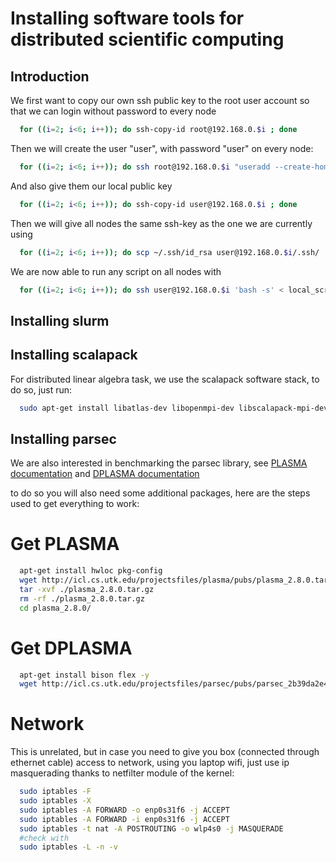 # Installing software tools for distributed scientific computing

## Introduction

We first want to copy our own ssh public key to the root user account so that we can login without password to every node
```bash
  for ((i=2; i<6; i++)); do ssh-copy-id root@192.168.0.$i ; done
```

Then we will create the user "user", with password "user" on every node:
```bash
  for ((i=2; i<6; i++)); do ssh root@192.168.0.$i "useradd --create-home -p $(openssl passwd -1 user) user" ; done
```

And also give them our local public key
```bash
  for ((i=2; i<6; i++)); do ssh-copy-id user@192.168.0.$i ; done
```

Then we will give all nodes the same ssh-key as the one we are currently using
```bash
  for ((i=2; i<6; i++)); do scp ~/.ssh/id_rsa user@192.168.0.$i/.ssh/ ; done
```

We are now able to run any script on all nodes with
```bash
  for ((i=2; i<6; i++)); do ssh user@192.168.0.$i 'bash -s' < local_script.sh ; done
```


## Installing slurm

## Installing scalapack

For distributed linear algebra task, we use the scalapack software stack, to do so, just run:
```bash
  sudo apt-get install libatlas-dev libopenmpi-dev libscalapack-mpi-dev -y
```

## Installing parsec

We are also interested in benchmarking the parsec library, see
[PLASMA documentation](https://bitbucket.org/icl/plasma)
and [DPLASMA documentation](https://bitbucket.org/bosilca/dplasma/wiki/Home)

to do so you will also need some additional packages, here are the steps used
to get everything to work:

# Get PLASMA
```bash
  apt-get install hwloc pkg-config
  wget http://icl.cs.utk.edu/projectsfiles/plasma/pubs/plasma_2.8.0.tar.gz
  tar -xvf ./plasma_2.8.0.tar.gz
  rm -rf ./plasma_2.8.0.tar.gz
  cd plasma_2.8.0/
```

# Get DPLASMA
```bash
  apt-get install bison flex -y
  wget http://icl.cs.utk.edu/projectsfiles/parsec/pubs/parsec_2b39da2e4087.tgz
```

# Network

This is unrelated, but in case you need to give you box (connected through ethernet cable) access to network, using you laptop wifi,
just use ip masquerading thanks to netfilter module of the kernel:

```bash
  sudo iptables -F
  sudo iptables -X
  sudo iptables -A FORWARD -o enp0s31f6 -j ACCEPT
  sudo iptables -A FORWARD -i enp0s31f6 -j ACCEPT
  sudo iptables -t nat -A POSTROUTING -o wlp4s0 -j MASQUERADE
  #check with
  sudo iptables -L -n -v
```

